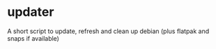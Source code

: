# updater
A short script to update, refresh and clean up debian (plus flatpak and snaps if available)
